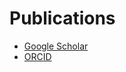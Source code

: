 # Publications

- [Google Scholar](https://scholar.google.com/citations?hl=en&user=hPSGIOMAAAAJ)  
- [ORCID](https://orcid.org/0000-0003-2801-8862)

